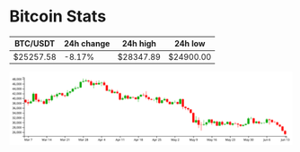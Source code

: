 # Bitcoin Stats

BTC/USDT|24h change|24h high|24h low|
|---|---|---|---|
|$25257.58|-8.17%|$28347.89|$24900.00|

<img src="./chart.svg">
